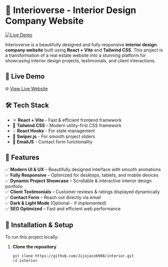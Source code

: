 # 🏡 Interioverse - Interior Design Company Website

[![Live Demo](https://img.shields.io/badge/Live-Demo-blue.svg)](https://interioverse.vercel.app/)

Interioverse is a beautifully designed and fully responsive **interior design company website** built using **React + Vite** and **Tailwind CSS**. This project is a transformation of a real estate website into a stunning platform for showcasing interior design projects, testimonials, and client interactions.

## 🚀 Live Demo
🌐 [View Live Website](https://interioverse.vercel.app/)

## 🛠 Tech Stack
- ⚛ **React + Vite** - Fast & efficient frontend framework
- 🎨 **Tailwind CSS** - Modern utility-first CSS framework
- 💡 **React Hooks** - For state management
- 🔄 **Swiper.js** - For smooth project sliders
- 📩 **EmailJS** - Contact form functionality

## 📌 Features
✅ **Modern UI & UX** – Beautifully designed interface with smooth animations  
✅ **Fully Responsive** – Optimized for desktops, tablets, and mobile devices  
✅ **Dynamic Project Showcase** – Scrollable & interactive interior design portfolio  
✅ **Client Testimonials** – Customer reviews & ratings displayed dynamically  
✅ **Contact Form** – Reach out directly via email  
✅ **Dark & Light Mode** (Optional - if implemented)  
✅ **SEO Optimized** – Fast and efficient web performance  



## 🔧 Installation & Setup
To run this project locally:

1. **Clone the repository**
   ```sh
   git clone https://github.com/Jijojacob988/interior.git
   cd interior
